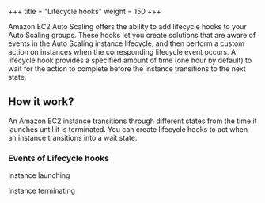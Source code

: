 +++
title = "Lifecycle hooks"
weight = 150
+++

Amazon EC2 Auto Scaling offers the ability to add lifecycle hooks to your Auto Scaling groups. These hooks let you create solutions that are aware of events in the Auto Scaling instance lifecycle, and then perform a custom action on instances when the corresponding lifecycle event occurs. A lifecycle hook provides a specified amount of time (one hour by default) to wait for the action to complete before the instance transitions to the next state.

## How it work?

An Amazon EC2 instance transitions through different states from the time it launches until it is terminated. You can create lifecycle hooks to act when an instance transitions into a wait state.

### Events of Lifecycle hooks

Instance launching

Instance terminating